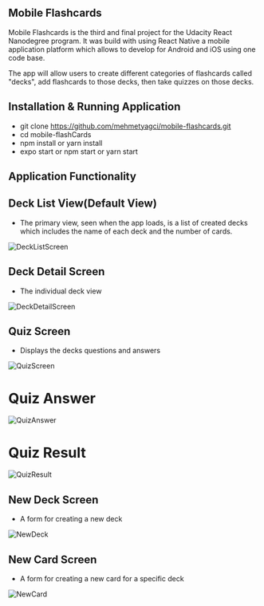 
## Mobile Flashcards

Mobile Flashcards is the third and final project for the Udacity React Nanodegree program. It was build with using React Native a mobile application platform which allows to develop for Android and iOS using one code base.  

The app will allow users to create different categories of flashcards called "decks", add flashcards to those decks, then take quizzes on those decks.

## Installation & Running Application

* git clone https://github.com/mehmetyagci/mobile-flashcards.git
* cd mobile-flashCards
* npm install or yarn install
* expo start or npm start or yarn start

## Application Functionality

## Deck List View(Default View)
  - The primary view, seen when the app loads, is a list of created decks which includes the name of each deck and the number of cards.

![DeckListScreen](https://github.com/mehmetyagci/mobile-flashcards/blob/master/screenshots/1DeckListScreen.PNG)

## Deck Detail Screen
  - The individual deck view

![DeckDetailScreen](https://github.com/mehmetyagci/mobile-flashcards/blob/master/screenshots/2DeckDetailScreen.PNG)

## Quiz Screen
  - Displays the decks questions and answers
  
![QuizScreen](https://github.com/mehmetyagci/mobile-flashcards/blob/master/screenshots/3QuizScreen.PNG)

# Quiz Answer
![QuizAnswer](https://github.com/mehmetyagci/mobile-flashcards/blob/master/screenshots/4QuizScreen.PNG)

# Quiz Result
![QuizResult](https://github.com/mehmetyagci/mobile-flashcards/blob/master/screenshots/5QuizScreen.PNG)

## New Deck Screen
  - A form for creating a new deck

![NewDeck](https://github.com/mehmetyagci/mobile-flashcards/blob/master/screenshots/6AddDeckScreen.PNG)

## New Card Screen
  - A form for creating a new card for a specific deck
  
![NewCard](https://github.com/mehmetyagci/mobile-flashcards/blob/master/screenshots/7AddCardScreen.PNG)

